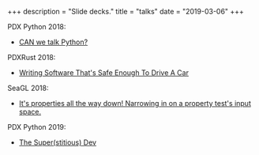 +++
description = "Slide decks."
title = "talks"
date = "2019-03-06"
+++

PDX Python 2018:

* [CAN we talk Python?](/slides/2018/can_we_talk_python_pdxpython_jul_2018.pdf)

PDXRust 2018:

* [Writing Software That's Safe Enough  To Drive A Car](/slides/2018/writing_software_safe_enough_pdxrust_jul_2018.pdf)

SeaGL 2018:

* [It's properties all the way down! Narrowing in on a property test's input space.](/slides/2018/properties_all_the_way_down_seagl2018.pdf)

PDX Python 2019:

* [The Super(stitious) Dev](/slides/2019/the_superstitious_dev.pdf)
